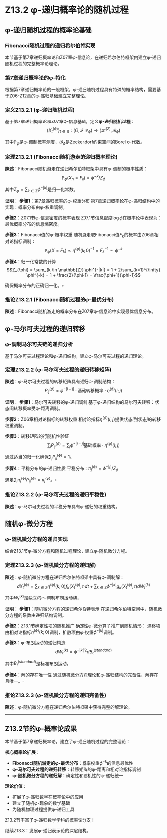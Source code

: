 # Z13.2 φ-递归概率论的随机过程

## φ-递归随机过程的概率论基础

### Fibonacci随机过程的递归希尔伯特实现

本节基于第7章递归概率论和Z07章φ-信息论，在递归希尔伯特框架内建立φ-递归随机过程的完整概率论理论。

### 第7章递归概率论的φ-特化

根据第7章递归概率论的一般框架，φ-递归随机过程具有特殊的概率结构，需要基于Z06-Z12章的φ-递归基础建立完整理论。

### 定义Z13.2.1 (φ-递归随机过程)

基于第7章递归概率论和Z07章φ-信息基础，定义**φ-递归随机过程**：
$$\{X_t^{(\phi)}\}_{t \in \mathbb{R}} : (\Omega, \mathcal{F}, \mathbb{P}_{\phi}) \to (\mathcal{H}^{(Z)}, \mathcal{B}_{\phi})$$

其中$\mathbb{P}_{\phi}$是φ-调制概率测度，$\mathcal{B}_{\phi}$是Zeckendorf约束空间的Borel σ-代数。

### 定理Z13.2.1 (Fibonacci随机游走的递归概率理论)

**陳述**：Fibonacci随机游走在递归希尔伯特框架中具有φ-调制的概率性质：
$$\mathbb{P}_{\phi}(X_n = F_k) = \phi^{-k} / Z_{\phi}$$

其中$Z_{\phi} = \sum_{k \in \mathbb{Z}} \phi^{-|k|}$是归一化常数。

**证明**：
**步骤1**：第7章递归概率的φ-权重分布
第7章递归概率论在φ-递归结构中的实现：概率分布由φ-权重调制。

**步骤2**：Z07.1节φ-信息密度的概率表现
Z07.1节信息密度$\log \phi$在概率论中表现为：
最优概率分布的信息熵密度。

**步骤3**：Fibonacci值的φ-概率权重
随机游走取Fibonacci值$F_k$的概率由Z06章相对论指标调制：
$$\mathbb{P}_{\phi}(X = F_k) \propto \eta^{(\phi)}(k;0)^{-1} = F_k^{-1} \sim \phi^{-k}$$

**步骤4**：归一化常数的计算
$$Z_{\phi} = \sum_{k \in \mathbb{Z}} \phi^{-|k|} = 1 + 2\sum_{k=1}^{\infty} \phi^{-k} = 1 + \frac{2}{\phi-1} = \frac{\phi+1}{\phi-1}$$

确保概率分布的正确归一化。$\square$

### 推论Z13.2.1 (Fibonacci随机过程的φ-最优分布)

**陳述**：Fibonacci随机游走的概率分布在Z07章φ-信息论中实现最优信息分布。

## φ-马尔可夫过程的递归转移

### φ-调制马尔可夫链的递归分析

基于马尔可夫过程理论和φ-递归结构，建立φ-马尔可夫过程的递归理论。

### 定理Z13.2.2 (φ-马尔可夫过程的递归转移矩阵)

**陳述**：φ-马尔可夫过程的转移矩阵具有递归φ-调制结构：
$$P_{ij}^{(\phi)} = \phi^{-|i-j|} \cdot \text{基础转移概率} \cdot \eta^{(\phi)}(i;j)$$

**证明**：
**步骤1**：马尔可夫转移的φ-递归调制
基于φ-递归结构的马尔可夫转移：状态间转移概率受φ-距离调制。

**步骤2**：Z06章相对论指标的转移权重
相对论指标$\eta^{(\phi)}(i;j)$提供状态$i$到状态$j$的转移权重调制。

**步骤3**：转移矩阵的行随机性验证
$$\sum_j P_{ij}^{(\phi)} = \sum_j \phi^{-|i-j|} \text{基础概率} \cdot \eta^{(\phi)}(i;j)$$

通过适当的归一化确保$\sum_j P_{ij}^{(\phi)} = 1$。

**步骤4**：平稳分布的φ-递归性质
平稳分布：$\pi_j^{(\phi)} = \phi^{-|j|} / Z_{\phi}$

满足$\sum_i \pi_i^{(\phi)} P_{ij}^{(\phi)} = \pi_j^{(\phi)}$。$\square$

### 推论Z13.2.2 (φ-马尔可夫过程的递归平稳性)

**陳述**：φ-马尔可夫过程的平稳分布具有φ-递归的权重结构。

## 随机φ-微分方程

### φ-随机微分方程的递归实现

结合Z13.1节φ-微分方程和随机过程理论，建立φ-随机微分方程。

### 定理Z13.2.3 (φ-随机微分方程的递归解)

**陳述**：φ-随机微分方程在递归希尔伯特框架中具有φ-调制解：
$$dX_t^{(\phi)} = \sum_{k \in \mathbb{Z}} \eta^{(\phi)}(k;0) f_k(X_t^{(\phi)}, t) dt + \sum_{k \in \mathbb{Z}} \phi^{-|k|} g_k(X_t^{(\phi)}, t) dW_t^{(k)}$$

其中$W_t^{(k)}$是独立的φ-调制布朗运动族。

**证明**：
**步骤1**：随机微分方程的递归希尔伯特表示
在递归希尔伯特空间中，随机微分方程的系数由递归结构调制。

**步骤2**：Z13.1节确定性项的随机推广
确定性φ-微分算子推广到随机情形：
漂移项由相对论指标$\eta^{(\phi)}(k;0)$调制，扩散项由φ-权重$\phi^{-|k|}$调制。

**步骤3**：φ-布朗运动的递归构造
$$dW_t^{(k)} = \phi^{-|k|/2} dB_t^{(standard)}$$

其中$B_t^{(standard)}$是标准布朗运动。

**步骤4**：解的存在唯一性
通过随机微分方程理论和φ-递归结构的完备性，解存在且唯一。$\square$

### 推论Z13.2.3 (φ-随机微分方程的递归完备性)

**陳述**：φ-随机微分方程在递归希尔伯特框架中获得完整的解理论。

---

## Z13.2节的φ-概率论成果

本节基于第7章递归概率论，建立了φ-递归随机过程的完整理论：

**核心概率论扩展**：
- **Fibonacci随机游走的φ-最优分布**：概率权重$\phi^{-k}$的信息最优性
- **φ-马尔可夫过程的递归转移**：转移矩阵的φ-距离和相对论指标调制
- **φ-随机微分方程的递归解**：确定性和随机性的φ-递归统一

**理论价值**：
- 扩展了φ-递归数学在概率论中的应用
- 建立了随机φ-现象的数学基础
- 为随机物理过程提供φ-递归工具

Z13.2节丰富了φ-递归数学学科的概率论分支！

继续Z13.3：发展φ-递归表示论的深层结构。